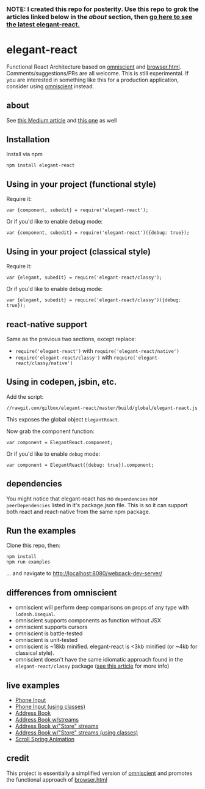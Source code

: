 ### NOTE: I created this repo for posterity. Use this repo to grok the articles linked below in the *about* section, then [go here to see the latest elegant-react.](https://github.com/gilbox/elegant-react)

# elegant-react

Functional React Architecture based on [omniscient](http://omniscientjs.github.io/) and [browser.html](https://github.com/mozilla/browser.html/).
Comments/suggestions/PRs are all welcome.
This is still experimental. If you are interested in something like
this for a production application, consider using [omniscient](http://omniscientjs.github.io/) instead.


## about

See [this Medium article](https://medium.com/@gilbox/an-elegant-functional-architecture-for-react-faa3fb42b75b) and [this one](https://medium.com/p/7acf5d0cf00e) as well

## Installation

Install via npm

    npm install elegant-react

## Using in your project (functional style)

Require it:

    var {component, subedit} = require('elegant-react');

Or if you'd like to enable debug mode:

    var {component, subedit} = require('elegant-react')({debug: true});

## Using in your project (classical style)

Require it:

    var {elegant, subedit} = require('elegant-react/classy');

Or if you'd like to enable debug mode:

    var {elegant, subedit} = require('elegant-react/classy')({debug: true});

## react-native support

Same as the previous two sections, except replace:

- `require('elegant-react')` with `require('elegant-react/native')`
- `require('elegant-react/classy')` with `require('elegant-react/classy/native')`

## Using in codepen, jsbin, etc.

Add the script:

    //rawgit.com/gilbox/elegant-react/master/build/global/elegant-react.js

This exposes the global object `ElegantReact`.

Now grab the component function:

    var component = ElegantReact.component;

Or if you'd like to enable `debug` mode:

    var component = ElegantReact({debug: true}).component;


## dependencies

You might notice that elegant-react has no `dependencies` nor `peerDependencies`
listed in it's package.json file. This is so it can support both react and react-native
from the same npm package.


## Run the examples

Clone this repo, then:

    npm install
    npm run examples

... and navigate to [http://localhost:8080/webpack-dev-server/](http://localhost:8080/webpack-dev-server/)


## differences from omniscient

- omniscient will perform deep comparisons on props of any type with `lodash.isequal`.
- omniscient supports components as function without JSX
- omniscient supports cursors
- omniscient is battle-tested
- omniscient is unit-tested
- omniscient is ~18kb minified. elegant-react is <3kb minified (or ~4kb for classical style).
- omniscient doesn't have the same idiomatic approach found in the `elegant-react/classy` package ([see this article](https://medium.com/p/7acf5d0cf00e) for more info)

## live examples

- [Phone Input](http://gilbox.github.io/elegant-react/examples/phone-input/demo.html)
- [Phone Input (using classes)](http://gilbox.github.io/elegant-react/examples/phone-input-classy/demo.html)
- [Address Book](http://gilbox.github.io/elegant-react/examples/address-book/demo.html)
- [Address Book w/streams](http://gilbox.github.io/elegant-react/examples/address-book-streams/demo.html)
- [Address Book w/"Store" streams](http://gilbox.github.io/elegant-react/examples/address-book-store-streams/demo.html)
- [Address Book w/"Store" streams (using classes)](http://gilbox.github.io/elegant-react/examples/address-book-store-streams-classy/demo.html)
- [Scroll Spring Animation](http://gilbox.github.io/elegant-react/examples/scroll-spring-animation/demo.html)

## credit

This project is essentially a simplified version of [omniscient](http://omniscientjs.github.io/)
and promotes the functional approach of [browser.html](https://github.com/mozilla/browser.html/)
